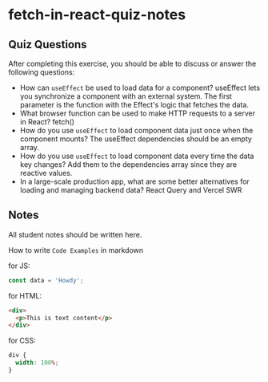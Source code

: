 # fetch-in-react-quiz-notes

## Quiz Questions

After completing this exercise, you should be able to discuss or answer the following questions:

- How can `useEffect` be used to load data for a component?
  useEffect lets you synchronize a component with an external system. The first parameter is the function with the Effect's logic that fetches the data.
- What browser function can be used to make HTTP requests to a server in React?
  fetch()
- How do you use `useEffect` to load component data just once when the component mounts?
  The useEffect dependencies should be an empty array.
- How do you use `useEffect` to load component data every time the data key changes?
  Add them to the dependencies array since they are reactive values.
- In a large-scale production app, what are some better alternatives for loading and managing backend data?
  React Query and Vercel SWR

## Notes

All student notes should be written here.

How to write `Code Examples` in markdown

for JS:

```javascript
const data = 'Howdy';
```

for HTML:

```html
<div>
  <p>This is text content</p>
</div>
```

for CSS:

```css
div {
  width: 100%;
}
```
